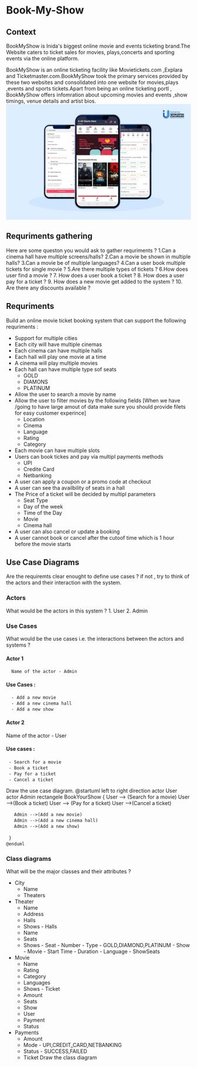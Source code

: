 # Book-My-Show
## Context
BookMyShow is Inida's biggest online movie and events ticketing brand.The Website caters to ticket sales for movies, plays,concerts and sporting events via the online platform.

BookMyShow is an online ticketing facility like Movietickets.com ,Explara and Ticketmaster.com.BookMyShow took the primary services provided by these two websites and consolidated into one website for movies,plays ,events and sports tickets.Apart from being an online ticketing portl , BookMyShow offers infomration about upcoming movies and events ,show timings, venue details and artist bios.
![BookMyShowMobileView](https://github.com/kranthikumar786/Book-My-Show/blob/main/Images/BookMyShow.jpg)

## Requriments gathering
 Here are some queston you would ask to gather requriments ?
    1.Can a cinema hall have multiple screens/halls?
    2.Can a movie be shown in multiple halls?
    3.Can a movie be of multiple languages?
    4.Can a user book multiple tickets for single movie ?
    5.Are there multiple types of tickets ?
    6.How does user find a movie ?
    7. How does a user book a ticket ?
    8. How does a user pay for a ticket ?
    9. How does a new movie get added to the system ?
    10. Are there any discounts available ?
## Requriments 
 Build an online movie ticket booking system that can support the following requriments :
  - Support for multiple cities
  - Each city will have multiple cinemas
  - Each cinema can have multiple halls
  - Each hall will play one movie at a time
  - A cinema will play multiple movies
  - Each hall can have multiple type sof seats
     - GOLD
     - DIAMONS
     - PLATINUM
   - Allow the user to search a movie by name
   - Allow the user to filter movies by the following fields [When we have /going to have large amout of data make sure you should provide filets for easy customer experince]
      - Location
      - Cinema
      - Language
      - Rating
      - Category
  - Each movie can have multiple slots
  - Users can book tickes and pay via multipl payments methods
      - UPI
      - Credite Card
      - Netbanking
  - A user can apply a coupon or a promo code at checkout
  - A user can see tha availbility of seats in a hall
  - The Price of a ticket will be decided by multipl parameters
     - Seat Type
     - Day of the week
     - Time of the Day
     - Movie
     - Cinema hall
  - A user can also cancel or update a booking
  - A user cannot book or cancel after the cutoof time which is 1 hour before the movie starts
## Use Case Diagrams
 Are the requiremts clear enought to define use cases ? if not , try to think of the actors and their interaction with the system.
 ### Actors
  What would be the actors in this system ?
     1. User 
     2. Admin
  ### Use Cases 
   What would be the use cases i.e. the interactions between the actors and systems ?
   #### Actor 1
      Name of the actor - Admin 
   #### Use Cases : 
      - Add a new movie
      - Add a new cinema hall
      - Add a new show 
   #### Actor 2
   Name of the actor - User
   #### Use cases :
     - Search for a movie
     - Book a ticket
     - Pay for a ticket
     - Cancel a ticket
  Draw the use case diagram.
   @startuml
   left to right direction
   actor User 
   actor Admin
     rectangele BookYourShow {
       User --> (Search for a movie)
       User -->(Book a ticket)
       User --> (Pay for a ticket)
       User -->(Cancel a ticket)

       Admin -->(Add a new movie)
       Admin -->(Add a new cinema hall)
       Admin -->(Add a new show)
       
     }
    @enduml
 ### Class diagrams
  What will be the major classes and their attributes ?
   - City
       - Name
       - Theaters
   - Theater
        - Name
        - Address
        - Halls
        - Shows
    - Halls
        - Name
        - Seats
        - Shows
    - Seat 
         - Number
         - Type - GOLD,DIAMOND,PLATINUM
    - Show
         - Movie
         - Start Time
         - Duration
         - Language
         - ShowSeats
   - Movie
       - Name
       - Rating
       - Category
       - Languages
       - Shows
    - Ticket
       - Amount
       - Seats
       - Show
       - User
       - Payment
       - Status
   - Payments
       - Amount
       - Mode - UPI,CREDIT_CARD,NETBANKING
       - Status - SUCCESS,FAILED
       - Ticket
   Draw the class diagram 
             
        
